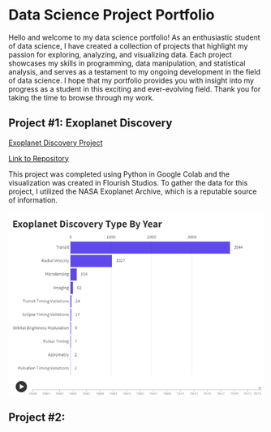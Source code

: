 # Data Science Project Portfolio

Hello and welcome to my data science portfolio! As an enthusiastic student of data science, I have created a collection of projects that highlight my passion for exploring, analyzing, and visualizing data. Each project showcases my skills in programming, data manipulation, and statistical analysis, and serves as a testament to my ongoing development in the field of data science. I hope that my portfolio provides you with insight into my progress as a student in this exciting and ever-evolving field. Thank you for taking the time to browse through my work.


## Project #1: Exoplanet Discovery

[Exoplanet Discovery Project](https://michaelcoombs9.github.io/Exoplanet_Disovery_Data_Science/)

[Link to Repository ](https://github.com/MichaelCoombs9/Exoplanet_Disovery_Data_Science)

This project was completed using Python in Google Colab and the visualization was created in Flourish Studios. To gather the data for this project, I utilized the NASA Exoplanet Archive, which is a reputable source of information.

![](images/Exoplanet%20Discovery%20Type%20.png)

## Project #2:



